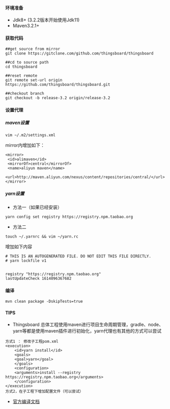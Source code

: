 #### 环境准备

- Jdk8+ (3.2.2版本开始使用Jdk11)
- Maven3.2.1+

#### 获取代码

```shell
##get source from mirror
git clone https://gitclone.com/github.com/thingsboard/thingsboard

##cd to source path
cd thingsboard

##reset remote 
git remote set-url origin https://github.com/thingsboard/thingsboard.git

##checkout branch
git checkout -b release-3.2 origin/release-3.2
```


#### 设置代理

##### maven设置
```
vim ~/.m2/settings.xml
```
mirror内增加如下：
```
<mirror>
 <id>alimaven</id>
 <mirrorOf>central</mirrorOf>
 <name>aliyun maven</name>
 <url>http://maven.aliyun.com/nexus/content/repositories/central/</url>
</mirror>
```
##### yarn设置

* 方法一（如果已经安装）

```
yarn config set registry https://registry.npm.taobao.org
```

* 方法二 

```
touch ~/.yarnrc && vim ~/yarn.rc
```
增加如下内容
```
# THIS IS AN AUTOGENERATED FILE. DO NOT EDIT THIS FILE DIRECTLY.
# yarn lockfile v1


registry "https://registry.npm.taobao.org"
lastUpdateCheck 1614096367682                           
```

  

#### 编译

```
mvn clean package -DskipTests=true
```


#### TIPS
- Thingsboard 总体工程使用maven进行项目生命周期管理，gradle、node、yarn等都是使用maven插件进行初始化，yarn代理也有其他的方式可以尝试
```
方式1 ： 修改子工程pom.xml
<execution>
    <id>yarn install</id>
    <goals>
    <goal>yarn</goal>
    </goals>
    <configuration>
    <arguments>install --registry https://registry.npm.taobao.org</arguments>
    </configuration>
</execution>
方式2，在子工程下增加配置文件（可以尝试）
```
-  [官方编译文档](https://thingsboard.io/docs/user-guide/install/building-from-source/)

